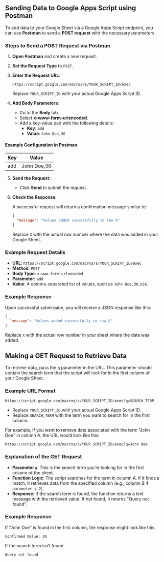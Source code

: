 
## Sending Data to Google Apps Script using Postman

To add data to your Google Sheet via a Google Apps Script endpoint, you can use **Postman** to send a **POST request** with the necessary parameters.

### Steps to Send a POST Request via Postman

1. **Open Postman** and create a new request.
2. **Set the Request Type** to `POST`.
3. **Enter the Request URL**:
   ```plaintext
   https://script.google.com/macros/s/YOUR_SCRIPT_ID/exec
   ```
   Replace `YOUR_SCRIPT_ID` with your actual Google Apps Script ID.

4. **Add Body Parameters**:

   - Go to the **Body** tab.
   - Select **x-www-form-urlencoded**.
   - Add a key-value pair with the following details:
     - **Key**: `add`
     - **Value**: `John Doe,30`

#### Example Configuration in Postman

| Key  | Value              |
|------|---------------------|
| add  | John Doe,30   |

5. **Send the Request**:

   - Click **Send** to submit the request.

6. **Check the Response**:

   A successful request will return a confirmation message similar to:

   ```json
   {
     "message": "Values added successfully to row X"
   }
   ```
   Replace `X` with the actual row number where the data was added in your Google Sheet.

### Example Request Details

- **URL**: `https://script.google.com/macros/s/YOUR_SCRIPT_ID/exec`
- **Method**: `POST`
- **Body Type**: `x-www-form-urlencoded`
- **Parameter**: `add`
- **Value**: A comma-separated list of values, such as `John Doe,30,USA`.

### Example Response

Upon successful submission, you will receive a JSON response like this:

```json
{
  "message": "Values added successfully to row X"
}
```
Replace `X` with the actual row number in your sheet where the data was added.


## Making a GET Request to Retrieve Data

To retrieve data, pass the `q` parameter in the URL. This parameter should contain the search term that the script will look for in the first column of your Google Sheet.

### Example URL Format

```plaintext
https://script.google.com/macros/s/YOUR_SCRIPT_ID/exec?q=SEARCH_TERM
```

- Replace `YOUR_SCRIPT_ID` with your actual Google Apps Script ID.
- Replace `SEARCH_TERM` with the term you want to search for in the first column.

For example, if you want to retrieve data associated with the term "John Doe" in column A, the URL would look like this:

```plaintext
https://script.google.com/macros/s/YOUR_SCRIPT_ID/exec?q=John Doe
```

### Explanation of the GET Request

- **Parameter `q`**: This is the search term you’re looking for in the first column of the sheet.
- **Function Logic**: The script searches for the term in column A. If it finds a match, it retrieves data from the specified column (e.g., column B if `parameter = 2`).
- **Response**: If the search term is found, the function returns a text message with the retrieved value. If not found, it returns "Query not found".

### Example Response

If "John Doe" is found in the first column, the response might look like this:

```plaintext
Confirmed Value: 30
```

If the search term isn’t found:

```plaintext
Query not found
```
